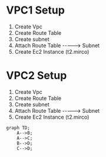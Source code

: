 # VPC1 Setup
1. Create Vpc
2. Create Route Table
3. Create subnet
4. Attach Route Table -----> Subnet
5. Create Ec2 Instance (t2.mirco)

# VPC2 Setup
1. Create Vpc
2. Create Route Table
3. Create subnet
4. Attach Route Table -----> Subnet
5. Create Ec2 Instance (t2.mirco)

```mermaid
graph TD;
    A-->B;
    A-->C;
    B-->D;
    C-->D;
